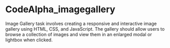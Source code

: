 # CodeAlpha_imagegallery
Image Gallery task involves creating a responsive and interactive image gallery using HTML, CSS, and JavaScript. The gallery should allow users to browse a collection of images and view them in an enlarged modal or lightbox when clicked. 
